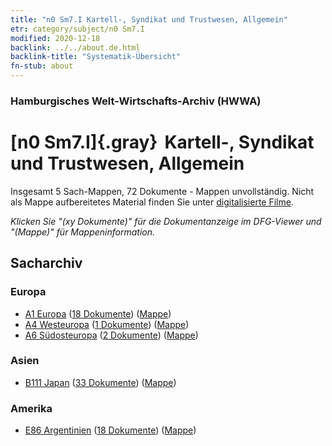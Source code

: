 ```yaml
---
title: "n0 Sm7.I Kartell-, Syndikat und Trustwesen, Allgemein"
etr: category/subject/n0 Sm7.I
modified: 2020-12-18
backlink: ../../about.de.html
backlink-title: "Systematik-Übersicht"
fn-stub: about
---
```


### Hamburgisches Welt-Wirtschafts-Archiv (HWWA)
# [n0 Sm7.I]{.gray}&#8201; Kartell-, Syndikat und Trustwesen, Allgemein&#160; 




Insgesamt 5 Sach-Mappen, 72 Dokumente - Mappen unvollständig.
Nicht als Mappe aufbereitetes Material finden Sie unter [digitalisierte Filme](/film/h1_sh).

_Klicken Sie "(xy Dokumente)" für die Dokumentanzeige im DFG-Viewer und "(Mappe)" für Mappeninformation._

## Sacharchiv




### Europa

- [A1 Europa](../../../geo/about.de.html#A1) (<a href="https://dfg-viewer.de/show/?tx_dlf[id]=https://pm20.zbw.eu/mets/sh/1408xx/140892/1457xx/145787/public.mets.de.xml" target="_blank">18 Dokumente</a>) ([Mappe](http://purl.org/pressemappe20/folder/sh/140892,145787))
- [A4 Westeuropa](../../../geo/about.de.html#A4) (<a href="https://dfg-viewer.de/show/?tx_dlf[id]=https://pm20.zbw.eu/mets/sh/1408xx/140897/1457xx/145787/public.mets.de.xml" target="_blank">1 Dokumente</a>) ([Mappe](http://purl.org/pressemappe20/folder/sh/140897,145787))
- [A6 Südosteuropa](../../../geo/about.de.html#A6) (<a href="https://dfg-viewer.de/show/?tx_dlf[id]=https://pm20.zbw.eu/mets/sh/1409xx/140900/1457xx/145787/public.mets.de.xml" target="_blank">2 Dokumente</a>) ([Mappe](http://purl.org/pressemappe20/folder/sh/140900,145787))

### Asien

- [B111 Japan](../../../geo/about.de.html#B111) (<a href="https://dfg-viewer.de/show/?tx_dlf[id]=https://pm20.zbw.eu/mets/sh/1412xx/141272/1457xx/145787/public.mets.de.xml" target="_blank">33 Dokumente</a>) ([Mappe](http://purl.org/pressemappe20/folder/sh/141272,145787))

### Amerika

- [E86 Argentinien](../../../geo/about.de.html#E86) (<a href="https://dfg-viewer.de/show/?tx_dlf[id]=https://pm20.zbw.eu/mets/sh/1416xx/141692/1457xx/145787/public.mets.de.xml" target="_blank">18 Dokumente</a>) ([Mappe](http://purl.org/pressemappe20/folder/sh/141692,145787))


